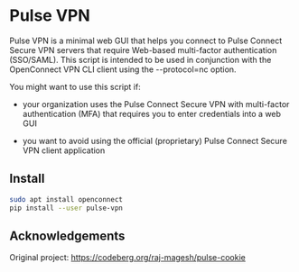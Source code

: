 
# Pulse VPN

Pulse VPN is a minimal web GUI that helps you connect to Pulse Connect Secure
VPN servers that require Web-based multi-factor authentication (SSO/SAML). This
script is intended to be used in conjunction with the OpenConnect VPN CLI
client using the --protocol=nc option.

You might want to use this script if:

- your organization uses the Pulse Connect Secure VPN with multi-factor
  authentication (MFA) that requires you to enter credentials into a web GUI

- you want to avoid using the official (proprietary) Pulse Connect Secure VPN
  client application

## Install

```bash
sudo apt install openconnect
pip install --user pulse-vpn
```

## Acknowledgements

Original project: https://codeberg.org/raj-magesh/pulse-cookie

